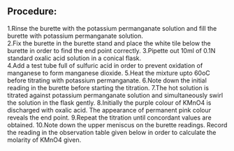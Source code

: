 ## Procedure:
1.Rinse the burette with the potassium permanganate solution and fill the burette with potassium permanganate solution.<br>
2.Fix the burette in the burette stand and place the white tile below the burette in order to find the end point correctly.
3.Pipette out 10ml of 0.1N standard oxalic acid solution in a conical flask.<br>
4.Add a test tube full of sulfuric acid in order to prevent oxidation of manganese to form manganese dioxide.
5.Heat the mixture upto 60oC before titrating with potassium permanganate.
6.Note down the initial reading in the burette before starting the titration.
7.The hot solution is titrated against potassium permanganate solution and simultaneously swirl the solution in the flask gently.
8.Initially the purple colour of KMnO4 is discharged with oxalic acid. The appearance of permanent pink colour reveals the end point.
9.Repeat the titration until concordant values are obtained.
10.Note down the upper meniscus on the burette readings. Record the reading in the observation table given below in order to calculate the molarity of KMnO4 given.

